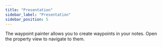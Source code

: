 ```yaml
---
title: "Presentation"
sidebar_label: "Presentation"
sidebar_position: 5
---
```


The waypoint painter allows you to create waypoints in your notes. Open the property view to navigate to them.
